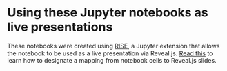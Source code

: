 # Using these Jupyter notebooks as live presentations 

These notebooks were created using [RISE](https://github.com/damianavila/RISE),
 a Jupyter extension that 
allows the notebook to be used as a live presentation via Reveal.js. 
[Read this](http://nbconvert.readthedocs.io/en/latest/usage.html#convert-revealjs)
 to learn how to designate a mapping from 
notebook cells to Reveal.js slides. 
